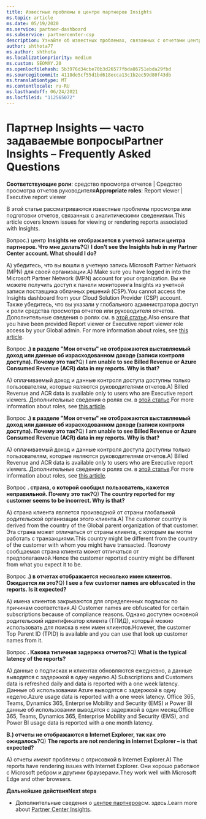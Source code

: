 ```yaml
---
title: Известные проблемы в центре партнеров Insights
ms.topic: article
ms.date: 05/19/2020
ms.service: partner-dashboard
ms.subservice: partnercenter-csp
description: Узнайте об известных проблемах, связанных с отчетами центра партнеров (PCI). Сведения могут включать известные проблемы отрисовки или ограничения отчетности.
author: shthota77
ms.author: shthota
ms.localizationpriority: medium
ms.custom: SEOMAY.20
ms.openlocfilehash: 5b3976d34cbe70b3d26577fbda86751ebda29fbd
ms.sourcegitcommit: 4118de5cf55d1bd618ecca13c1b2ec59d80f43db
ms.translationtype: MT
ms.contentlocale: ru-RU
ms.lasthandoff: 06/24/2021
ms.locfileid: "112565072"
---
```

# <a name="partner-insights--frequently-asked-questions"></a><span data-ttu-id="62d7a-104">Партнер Insights — часто задаваемые вопросы</span><span class="sxs-lookup"><span data-stu-id="62d7a-104">Partner Insights – Frequently Asked Questions</span></span>

<span data-ttu-id="62d7a-105">**Соответствующие роли**: средство просмотра отчетов | Средство просмотра отчетов руководителя</span><span class="sxs-lookup"><span data-stu-id="62d7a-105">**Appropriate roles**: Report viewer | Executive report viewer</span></span>

<span data-ttu-id="62d7a-106">В этой статье рассматриваются известные проблемы просмотра или подготовки отчетов, связанных с аналитическими сведениями.</span><span class="sxs-lookup"><span data-stu-id="62d7a-106">This article covers known issues for viewing or rendering reports associated with Insights.</span></span>

<span data-ttu-id="62d7a-107">Вопрос.) центр **Insights не отображается в учетной записи центра партнеров. Что мне делать?**</span><span class="sxs-lookup"><span data-stu-id="62d7a-107">Q) **I don’t see the Insights hub in my Partner Center account. What should I do?**</span></span>

<span data-ttu-id="62d7a-108">А) убедитесь, что вы вошли в учетную запись Microsoft Partner Network (MPN) для своей организации.</span><span class="sxs-lookup"><span data-stu-id="62d7a-108">A) Make sure you have logged in into the Microsoft Partner Network (MPN) account for your organization.</span></span> <span data-ttu-id="62d7a-109">Вы не можете получить доступ к панели мониторинга Insights из учетной записи поставщика облачных решений (CSP).</span><span class="sxs-lookup"><span data-stu-id="62d7a-109">You cannot access the Insights dashboard from your Cloud Solution Provider (CSP) account.</span></span> <span data-ttu-id="62d7a-110">Также убедитесь, что вы указали у глобального администратора доступ к роли средства просмотра отчетов или руководителя отчетов.  Дополнительные сведения о ролях см. в [этой статье](./pci-roles.md).</span><span class="sxs-lookup"><span data-stu-id="62d7a-110">Also ensure that you have been provided Report viewer or Executive report viewer role access by your Global admin.  For more information about roles, see [this article](./pci-roles.md).</span></span>

<span data-ttu-id="62d7a-111">Вопрос **.) в разделе "Мои отчеты" не отображаются выставляемый доход или данные об израсходованном доходе (записи контроля доступа). Почему это так?**</span><span class="sxs-lookup"><span data-stu-id="62d7a-111">Q) **I am unable to see Billed Revenue or Azure Consumed Revenue (ACR) data in my reports. Why is that?**</span></span>

<span data-ttu-id="62d7a-112">A) оплачиваемый доход и данные контроля доступа доступны только пользователям, которые являются руководителями отчетов.</span><span class="sxs-lookup"><span data-stu-id="62d7a-112">A) Billed Revenue and ACR data is available only to users who are Executive report viewers.</span></span>  <span data-ttu-id="62d7a-113">Дополнительные сведения о ролях см. в [этой статье](./pci-roles.md).</span><span class="sxs-lookup"><span data-stu-id="62d7a-113">For more information about roles, see [this article](./pci-roles.md).</span></span>

<span data-ttu-id="62d7a-114">Вопрос **.) в разделе "Мои отчеты" не отображаются выставляемый доход или данные об израсходованном доходе (записи контроля доступа). Почему это так?**</span><span class="sxs-lookup"><span data-stu-id="62d7a-114">Q) **I am unable to see Billed Revenue or Azure Consumed Revenue (ACR) data in my reports. Why is that?**</span></span>

<span data-ttu-id="62d7a-115">A) оплачиваемый доход и данные контроля доступа доступны только пользователям, которые являются руководителями отчетов.</span><span class="sxs-lookup"><span data-stu-id="62d7a-115">A) Billed Revenue and ACR data is available only to users who are Executive report viewers.</span></span> <span data-ttu-id="62d7a-116">Дополнительные сведения о ролях см. в [этой статье](./pci-roles.md).</span><span class="sxs-lookup"><span data-stu-id="62d7a-116">For more information about roles, see [this article](./pci-roles.md).</span></span>

<span data-ttu-id="62d7a-117">Вопрос **. страна, о которой сообщил пользователь, кажется неправильной. Почему это так?**</span><span class="sxs-lookup"><span data-stu-id="62d7a-117">Q) **The country reported for my customer seems to be incorrect. Why is that?**</span></span>

<span data-ttu-id="62d7a-118">А) страна клиента является производной от страны глобальной родительской организации этого клиента.</span><span class="sxs-lookup"><span data-stu-id="62d7a-118">A) The customer country is derived from the country of the Global parent organization of that customer.</span></span> <span data-ttu-id="62d7a-119">Эта страна может отличаться от страны клиента, с которым вы могли работать с транзакциями.</span><span class="sxs-lookup"><span data-stu-id="62d7a-119">This country might be different from the country of the customer with whom you might have transacted.</span></span> <span data-ttu-id="62d7a-120">Поэтому сообщаемая страна клиента может отличаться от предполагаемой.</span><span class="sxs-lookup"><span data-stu-id="62d7a-120">Hence the customer reported country might be different from what you expect it to be.</span></span>

<span data-ttu-id="62d7a-121">Вопрос **.) в отчетах отображается несколько имен клиентов. Ожидается ли это?**</span><span class="sxs-lookup"><span data-stu-id="62d7a-121">Q) **I see a few customer names are obfuscated in the reports. Is it expected?**</span></span>

<span data-ttu-id="62d7a-122">А) имена клиентов закрываются для определенных подписок по причинам соответствия.</span><span class="sxs-lookup"><span data-stu-id="62d7a-122">A) Customer names are obfuscated for certain subscriptions because of compliance reasons.</span></span> <span data-ttu-id="62d7a-123">Однако доступен основной родительский идентификатор клиента (ТПИД), который можно использовать для поиска в нем имен клиентов.</span><span class="sxs-lookup"><span data-stu-id="62d7a-123">However, the customer Top Parent ID (TPID) is available and you can use that look up customer names from it.</span></span>

<span data-ttu-id="62d7a-124">Вопрос **. Какова типичная задержка отчетов?**</span><span class="sxs-lookup"><span data-stu-id="62d7a-124">Q) **What is the typical latency of the reports?**</span></span>

<span data-ttu-id="62d7a-125">A) данные о подписках и клиентах обновляются ежедневно, а данные выводятся с задержкой в одну неделю.</span><span class="sxs-lookup"><span data-stu-id="62d7a-125">A) Subscriptions and Customers data is refreshed daily and data is reported with a one week latency.</span></span> <span data-ttu-id="62d7a-126">Данные об использовании Azure выводятся с задержкой в одну неделю.</span><span class="sxs-lookup"><span data-stu-id="62d7a-126">Azure usage data is reported with a one week latency.</span></span> <span data-ttu-id="62d7a-127">Office 365, Teams, Dynamics 365, Enterprise Mobility and Security (EMS) и Power BI данные об использовании выводятся с задержкой в один месяц.</span><span class="sxs-lookup"><span data-stu-id="62d7a-127">Office 365, Teams, Dynamics 365, Enterprise Mobility and Security (EMS), and Power BI usage data is reported with a one month latency.</span></span>

<span data-ttu-id="62d7a-128">**В.) отчеты не отображаются в Internet Explorer, так как это ожидалось?**</span><span class="sxs-lookup"><span data-stu-id="62d7a-128">Q) **The reports are not rendering in Internet Explorer – is that expected?**</span></span>

<span data-ttu-id="62d7a-129">A) отчеты имеют проблемы с отрисовкой в Internet Explorer.</span><span class="sxs-lookup"><span data-stu-id="62d7a-129">A)  The reports have rendering issues with Internet Explorer.</span></span> <span data-ttu-id="62d7a-130">Они хорошо работают с Microsoft ребром и другими браузерами.</span><span class="sxs-lookup"><span data-stu-id="62d7a-130">They work well with Microsoft Edge and other browsers.</span></span>

<span data-ttu-id="62d7a-131">**Дальнейшие действия**</span><span class="sxs-lookup"><span data-stu-id="62d7a-131">**Next steps**</span></span>

- <span data-ttu-id="62d7a-132">Дополнительные сведения о [центре партнеров](partner-center-insights.md)см. здесь.</span><span class="sxs-lookup"><span data-stu-id="62d7a-132">Learn more about [Partner Center Insights](partner-center-insights.md).</span></span>